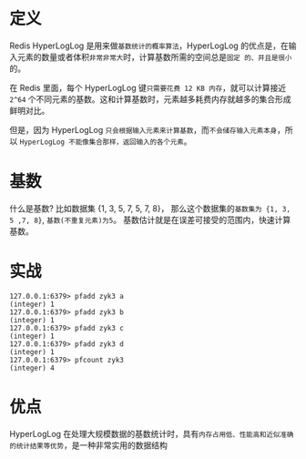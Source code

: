 # 定义
Redis HyperLogLog 是用来做`基数统计的概率算法`，HyperLogLog 的优点是，在输入元素的数量或者体积`非常非常大`时，计算基数所需的空间总是`固定 的、并且是很小`的。

在 Redis 里面，每个 HyperLogLog 键`只需要花费 12 KB 内存`，就可以计算接近 `2^64` 个不同元素的基数。这和计算基数时，元素越多耗费内存就越多的集合形成鲜明对比。

但是，因为 HyperLogLog `只会根据输入元素来计算基数`，而`不会储存输入元素本身`，所以 `HyperLogLog 不能像集合那样，返回输入的各个元素`。


# 基数
什么是基数?
比如数据集 {1, 3, 5, 7, 5, 7, 8}， 那么这个数据集的`基数集为 {1, 3, 5 ,7, 8}`, `基数(不重复元素)为5`。 基数估计就是在误差可接受的范围内，快速计算基数。


# 实战
```redis
127.0.0.1:6379> pfadd zyk3 a
(integer) 1
127.0.0.1:6379> pfadd zyk3 b
(integer) 1
127.0.0.1:6379> pfadd zyk3 c
(integer) 1
127.0.0.1:6379> pfadd zyk3 d
(integer) 1
127.0.0.1:6379> pfcount zyk3
(integer) 4

```


# 优点
HyperLogLog 在处理大规模数据的基数统计时，具有`内存占用低、性能高和近似准确的统计结果等优势`，是一种非常实用的数据结构